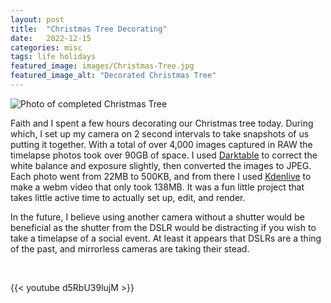 ```yaml
---
layout:	post
title:	"Christmas Tree Decorating"
date:   2022-12-15
categories: misc 
tags: life holidays  
featured_image: images/Christmas-Tree.jpg
featured_image_alt: "Decorated Christmas Tree"
---
```

<img alt="Photo of completed Christmas Tree" src="/images/Christmas-Tree.jpg" class="rounded mx-auto d-block">

</br>

Faith and I spent a few hours decorating our Christmas tree today. During which, I set up my camera on 2 second intervals to take snapshots of us putting it together. With a total of over 4,000 images captured in RAW the timelapse photos took over 90GB of space. I used [Darktable][1] to correct the white balance and exposure slightly, then converted the images to JPEG. Each photo went from 22MB to 500KB, and from there I used [Kdenlive][2] to make a webm video that only took 138MB. It was a fun little project that takes little active time to actually set up, edit, and render.

In the future, I believe using another camera without a shutter would be beneficial as the shutter from the DSLR would be distracting if you wish to take a timelapse of a social event. At least it appears that DSLRs are a thing of the past, and mirrorless cameras are taking their stead. 

</br>

{{< youtube  d5RbU39lujM >}}

[1]: https://www.youtube.com/watch?v=z9cjx5rZyIA
[2]: https://www.youtube.com/watch?v=iq_X_VuCnJU
